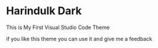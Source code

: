 # Harindulk Dark 
This is My First Visual Studio Code Theme

if you like this theme you can use it and give me a feedback
